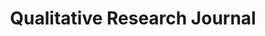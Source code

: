 ---
layout: leaf-node
title: "Qualitative Research Journal"
title-url: "http://www.emeraldinsight.com/journal/qrj"
author: [ "" ]
groups: [ "research-principles-and-methodologies" ]
categories: [ "qualitative-research" ]
topics: [ "scholarly-readings" ]
summary: >
  Journal centered around qualitative research
cite: >
  
pub-date: 
added_date: 2017-04-29
resource-type: external-page
---